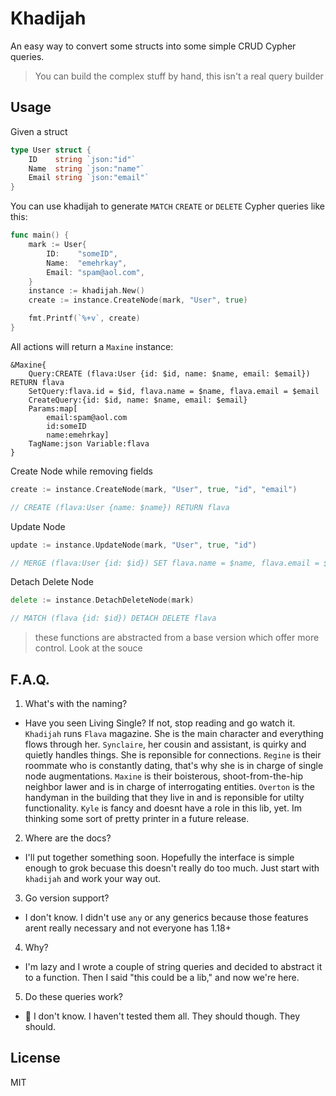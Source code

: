 # Khadijah

An easy way to convert some structs into some simple CRUD Cypher queries.

> You can build the complex stuff by hand, this isn't a real query builder

## Usage

Given a struct

```go
type User struct {
	ID    string `json:"id"`
	Name  string `json:"name"`
	Email string `json:"email"`
}
```

You can use khadijah to generate `MATCH` `CREATE` or `DELETE` Cypher queries like this:

```go
func main() {
	mark := User{
		ID:    "someID",
		Name:  "emehrkay",
		Email: "spam@aol.com",
	}
	instance := khadijah.New()
	create := instance.CreateNode(mark, "User", true)

	fmt.Printf(`%+v`, create)
}
```

All actions will return a `Maxine` instance:

```
&Maxine{
	Query:CREATE (flava:User {id: $id, name: $name, email: $email}) RETURN flava 
	SetQuery:flava.id = $id, flava.name = $name, flava.email = $email 
	CreateQuery:{id: $id, name: $name, email: $email} 
	Params:map[
		email:spam@aol.com 
		id:someID 
		name:emehrkay] 
	TagName:json Variable:flava
}
```

Create Node while removing fields

```go
create := instance.CreateNode(mark, "User", true, "id", "email")

// CREATE (flava:User {name: $name}) RETURN flava
```

Update Node

```go
update := instance.UpdateNode(mark, "User", true, "id")

// MERGE (flava:User {id: $id}) SET flava.name = $name, flava.email = $email RETURN flava
```

Detach Delete Node

```go
delete := instance.DetachDeleteNode(mark)

// MATCH (flava {id: $id}) DETACH DELETE flava
```

> these functions are abstracted from a base version which offer more control. Look at the souce

## F.A.Q. 

1. What's with the naming?

* Have you seen Living Single? If not, stop reading and go watch it. `Khadijah` runs `Flava` magazine. She is the main character and everything flows through her. `Synclaire`, her cousin and assistant, is quirky and quietly handles things. She is reponsible for connections. `Regine` is their roommate who is constantly dating, that's why she is in charge of single node augmentations. `Maxine` is their boisterous, shoot-from-the-hip neighbor lawer and is in charge of interrogating entities. `Overton` is the handyman in the building that they live in and is reponsible for utilty functionality. `Kyle` is fancy and doesnt have a role in this lib, yet. Im thinking some sort of pretty printer in a future release.

2. Where are the docs?

* I'll put together something soon. Hopefully the interface is simple enough to grok becuase this doesn't really do too much. Just start with `khadijah` and work your way out.

3. Go version support?

* I don't know. I didn't use `any` or any generics because those features arent really necessary and not everyone has 1.18+

4. Why?

* I'm lazy and I wrote a couple of string queries and decided to abstract it to a function. Then I said "this could be a lib," and now we're here.

5. Do these queries work?

* 😬  I don't know. I haven't tested them all. They should though. They should.

## License

MIT
